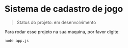 # Sistema de cadastro de jogo

> Status do projeto: em desenvolvimento

Para rodar esse projeto na sua maquina, por favor digite:

```
node app.js
```
